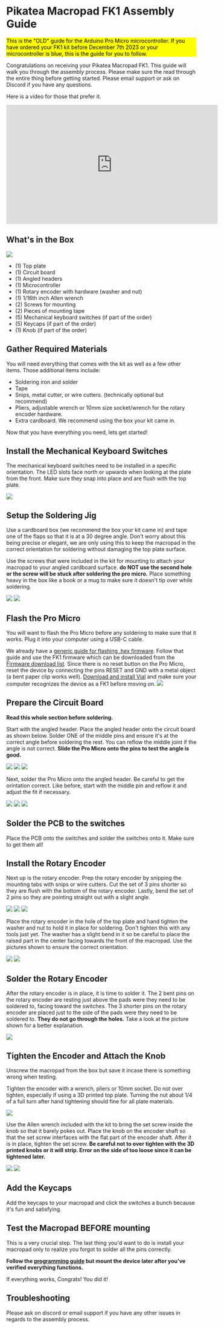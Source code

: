 
# Pikatea Macropad FK1 Assembly Guide

<div style="background-color: yellow; color: black;">This is the "OLD" guide for the Arduino Pro Micro microcontroller. If you have ordered your FK1 kit before December 7th 2023 or your microcontroller is blue, this is the guide for you to follow.</div>

Congratulations on receiving your Pikatea Macropad FK1. This guide will walk you through the assembly process. Please make sure the read through the entire thing before getting started. Please email support or ask on Discord if you have any questions.

Here is a video for those that prefer it.

<center><iframe width="560" height="315" src="https://www.youtube.com/embed/i-vZ7Uzu6m4" title="YouTube video player" frameborder="0" allow="accelerometer; autoplay; clipboard-write; encrypted-media; gyroscope; picture-in-picture" allowfullscreen></iframe></center>

## What's in the Box
![](/assets/FK1/fk1-assembly-1.jpg)
* (1) Top plate
* (1) Circuit board
* (1) Angled headers
* (1) Microcontroller
* (1) Rotary encoder with hardware (washer and nut)
* (1) 1/16th inch Allen wrench
* (2) Screws for mounting
* (2) Pieces of mounting tape
* (5) Mechanical keyboard switches (if part of the order)
* (5) Keycaps (if part of the order)
* (1) Knob (if part of the order)

## Gather Required Materials
You will need everything that comes with the kit as well as a few other items. Those additional items include:

* Soldering iron and solder
* Tape
* Snips, metal cutter, or wire cutters. (technically optional but recommend)
* Pliers, adjustable wrench or 10mm size socket/wrench for the rotary encoder hardware.
* Extra cardboard. We recommend using the box your kit came in. 

Now that you have everything you need, lets get started!

## Install the Mechanical Keyboard Switches
The mechanical keyboard switches need to be installed in a specific orientation. The LED slots face north or upwards when looking at the plate from the front. Make sure they snap into place and are flush with the top plate. 

![](/assets/FK1/fk1-assembly-3-switches.jpg)

## Setup the Soldering Jig
Use a cardboard box (we recommend the box your kit came in) and tape one of the flaps so that it is at a 30 degree angle. Don't worry about this being precise or elegant, we are only using this to keep the macropad in the correct orientation for soldering without damaging the top plate surface.

Use the screws that were included in the kit for mounting to attach your macropad to your angled cardboard surface. **do NOT use the second hole or the screw will be stuck after soldering the pro micro.** Place something heavy in the box like a book or a mug to make sure it doesn't tip over while soldering.

![](/assets/FK1/fk1-assembly-5-box.jpg)
![](/assets/FK1/fk1-assembly-4-box-warning.jpg)

## **Flash the Pro Micro**

You will want to flash the Pro Micro before any soldering to make sure that it works. Plug it into your computer using a USB-C cable.

We already have a [generic guide for flashing .hex firmware](/guide/hex-firmware.html). Follow that guide and use the FK1 firmware which can be downloaded from the [Firmware download list](/DownloadsAndFiles/firmware-download-list.html). Since there is no reset button on the Pro Micro, reset the device by connecting the pins RESET and GND with a metal object (a bent paper clip works well). [Download and install Vial](https://get.vial.today) and make sure your computer recognizes the device as a FK1 before moving on.
![](/assets/FinnGus/DSC08955.JPG)

## Prepare the Circuit Board

**Read this whole section before soldering.**

Start with the angled header. Place the angled header onto the circuit board as shown below. Solder ONE of the middle pins and ensure it's at the correct angle before soldering the rest. You can reflow the middle joint if the angle is not correct. **Slide the Pro Micro onto the pins to test the angle is good.**

![](/assets/FK1/fk1-assembly-2-angled-header.jpg)
![](/assets/FK1/fk1-assembly-9-angled-header.jpg)
![](/assets/FK1/fk1-assembly-10-angled-header.jpg)

Next, solder the Pro Micro onto the angled header. Be careful to get the orintation correct. Like before, start with the middle pin and reflow it and adjust the fit if necessary.

![](/assets/FK1/fk1-assembly-8-pcb.jpg)
![](/assets/FK1/fk1-assembly-7-pcb.jpg)
![](/assets/FK1/fk1-assembly-6-pcb.jpg)


## Solder the PCB to the switches

Place the PCB onto the switches and solder the switches onto it. Make sure to get them all!

## Install the Rotary Encoder
Next up is the rotary encoder. Prep the rotary encoder by snipping the mounting tabs with snips or wire cutters. Cut the set of 3 pins shorter so they are flush with the bottom of the rotary encoder. Lastly, bend the set of 2 pins so they are pointing straight out with a slight angle. 

![](/assets/FK1/fk1-assembly-12-encoder.jpg)
![](/assets/FK1/fk1-assembly-13-encoder.jpg)
![](/assets/FK1/fk1-assembly-14-encoder.jpg)

Place the rotary encoder in the hole of the top plate and hand tighten the washer and nut to hold it in place for soldering. Don't tighten this with any tools just yet. The washer has a slight bend in it so be careful to place the raised part in the center facing towards the front of the macropad. Use the pictures shown to ensure the correct orientation. 

![](/assets/FK1/fk1-assembly-15-encoder-hardware.jpg)
![](/assets/FK1/fk1-assembly-17-encoder-hardware.jpg)

## Solder the Rotary Encoder
After the rotary encoder is in place, it is time to solder it. The 2 bent pins on the rotary encoder are resting just above the pads were they need to be soldered to, facing toward the switches. The 3 shorter pins on the rotary encoder are placed just to the side of the pads were they need to be soldered to. **They do not go through the holes.** Take a look at the picture shown for a better explanation. 

![](/assets/FK1/fk1-assembly-16-encoder.jpg)

## Tighten the Encoder and Attach the Knob
Unscrew the macropad from the box but save it incase there is something wrong when testing. 

Tighten the encoder with a wrench, pliers or 10mm socket. Do not over tighten, especially if using a 3D printed top plate. Turning the nut about 1/4 of a full turn after hand tightening should fine for all plate materials.

![](/assets/FK1/fk1-assembly-19-encoder-tighten.jpg)

Use the Allen wrench included with the kit to bring the set screw inside the knob so that it barely pokes out. Place the knob on the encoder shaft so that the set screw interfaces with the flat part of the encoder shaft. After it is in place, tighten the set screw. **Be careful not to over tighten with the 3D printed knobs or it will strip. Error on the side of too loose since it can be tightened later.**

![](/assets/FK1/fk1-assembly-20-knob.jpg)
![](/assets/FK1/fk1-assembly-21-knob.jpg)

## Add the Keycaps
Add the keycaps to your macropad and click the switches a bunch because it's fun and satisfying.

## Test the Macropad BEFORE mounting
This is a very crucial step. The last thing you'd want to do is install your macropad only to realize you forgot to solder all the pins correctly. 

**Follow the [programming guide](/programming.html) but mount the device later after you've verified everything functions.**

If everything works, Congrats! You did it!

## Troubleshooting
Please ask on discord or email support if you have any other issues in regards to the assembly process.

<Footer/>

